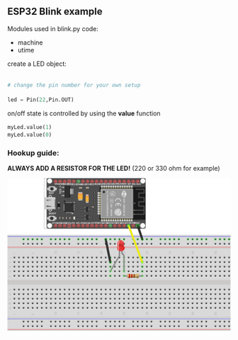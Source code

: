 ## ESP32 Blink example

Modules used in blink.py code:
- machine
- utime 

create a LED object:

```python

# change the pin number for your own setup

led = Pin(22,Pin.OUT)

```

on/off state is controlled by using the __value__ function

```python
myLed.value(1)
myLed.value(0)
```

### Hookup guide:

__ALWAYS ADD A RESISTOR FOR THE LED!__ (220 or 330 ohm for example)

![schematic](images/esp32-blink.png)

